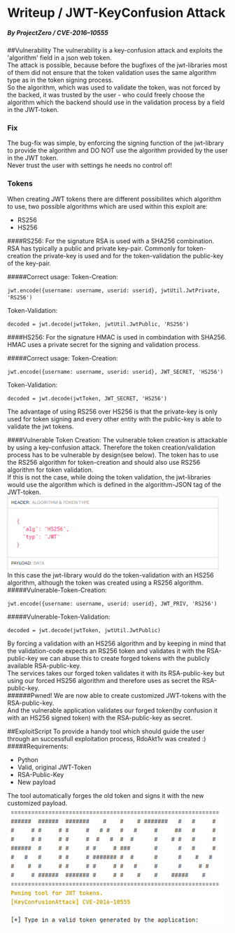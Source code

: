 # Writeup / JWT-KeyConfusion Attack
##### By ProjectZero / CVE-2016–10555

##Vulnerability
The vulnerability is a key-confusion attack and exploits the 'algorithm' field in a json web token.
<br/>
The attack is possible, because before the bugfixes of the jwt-libraries most of them did not ensure that the token validation uses the same algorithm type as in the token signing process.  
So the algorithm, which was used to validate the token, was not forced by the backed, it was trusted by the user - who could freely choose the algorithm which the backend should use in the validation process by a field in the JWT-token. 

### Fix
The bug-fix was simple, by enforcing the signing function of the jwt-library to provide the algorithm and DO NOT use the algorithm provided by the user in the JWT token.
<br>Never trust the user with settings he needs no control of!
### Tokens
When creating JWT tokens there are different possibilites which algorithm to use, two possible algorithms which are used within this exploit are:
- RS256
- HS256

####RS256:
For the signature RSA is used with a SHA256 combination. RSA has typically a public and private key-pair. Commonly for token-creation the private-key is used and for the token-validation the public-key of the key-pair. 

#####Correct usage:
Token-Creation:
```
jwt.encode({username: username, userid: userid}, jwtUtil.JwtPrivate, 'RS256')
```

Token-Validation:
```
decoded = jwt.decode(jwtToken, jwtUtil.JwtPublic, 'RS256')
```

####HS256:
For the signature HMAC is used in combindation with SHA256. HMAC uses a private secret for the signing and validation process.

#####Correct usage:
Token-Creation:
```
jwt.encode({username: username, userid: userid}, JWT_SECRET, 'HS256')
```

Token-Validation:
```
decoded = jwt.decode(jwtToken, JWT_SECRET, 'HS256')
```

The advantage of using RS256 over HS256 is that the private-key is only used for token signing and every other entity with the public-key is able to validate the jwt tokens.

####Vulnerable Token Creation:
The vulnerable token creation is attackable by using a key-confusion attack.
Therefore the token creation/validation process has to be vulnerable by design(see below). The token has to use the RS256 algorithm for token-creation and should also use RS256 algorithm for token validation. 
<br>
If this is not the case, while doing the token validation, the jwt-libraries would use the algorithm which is defined in the algorithm-JSON tag of the JWT-token.
<br>
![Algorithm Tag](./images/jwt-algorithm-tag.PNG)
<br>In this case the jwt-library would do the token-validation with an HS256 algorithm, although the token was created using a RS256 algorithm.
#####Vulnerable-Token-Creation:
```
jwt.encode({username: username, userid: userid}, JWT_PRIV, 'RS256')
```

#####Vulnerable-Token-Validation:
```
decoded = jwt.decode(jwtToken, jwtUtil.JwtPublic)
```
By forcing a validation with an HS256 algorithm and by keeping in mind that the validation-code expects an RS256 token and validates it with the RSA-public-key we can abuse this to create forged tokens with the publicly available RSA-public-key. 
<br>
The services takes our forged token validates it with its RSA-public-key but using our forced HS256 algorithm and therefore uses as secret the RSA-public-key.
<br>
######Pwned!
We are now able to create customized JWT-tokens with the RSA-public-key.<br>
And the vulnerable application validates our forged token(by confusion it with an HS256 signed token) with the RSA-public-key as secret.

##ExploitScript
To provide a handy tool which should guide the user through an successfull exploitation process, RdoAkt1v was created :)
#####Requirements:
- Python
- Valid, original JWT-Token
- RSA-Public-Key
- New payload

The tool automatically forges the old token and signs it with the new customized payload.
<br>
![Tool](./images/rdoakt1v_tool.PNG)
<br>